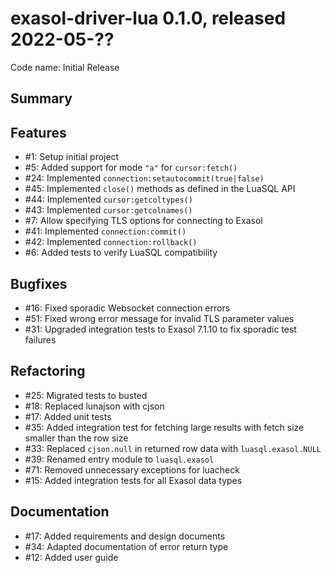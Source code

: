 # exasol-driver-lua 0.1.0, released 2022-05-??

Code name: Initial Release

## Summary

## Features

* #1: Setup initial project
* #5: Added support for mode `"a"` for `cursor:fetch()`
* #24: Implemented `connection:setautocommit(true|false)`
* #45: Implemented `close()` methods as defined in the LuaSQL API
* #44: Implemented `cursor:getcoltypes()`
* #43: Implemented `cursor:getcolnames()`
* #7: Allow specifying TLS options for connecting to Exasol
* #41: Implemented `connection:commit()`
* #42: Implemented `connection:rollback()`
* #6: Added tests to verify LuaSQL compatibility

## Bugfixes

* #16: Fixed sporadic Websocket connection errors
* #51: Fixed wrong error message for invalid TLS parameter values
* #31: Upgraded integration tests to Exasol 7.1.10 to fix sporadic test failures

## Refactoring

* #25: Migrated tests to busted
* #18: Replaced lunajson with cjson
* #17: Added unit tests
* #35: Added integration test for fetching large results with fetch size smaller than the row size
* #33: Replaced `cjson.null` in returned row data with `luasql.exasol.NULL`
* #39: Renamed entry module to `luasql.exasol`
* #71: Removed unnecessary exceptions for luacheck
* #15: Added integration tests for all Exasol data types

## Documentation

* #17: Added requirements and design documents
* #34: Adapted documentation of error return type
* #12: Added user guide
